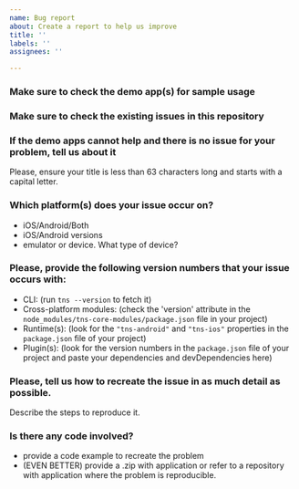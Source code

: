 ```yaml
---
name: Bug report
about: Create a report to help us improve
title: ''
labels: ''
assignees: ''

---
```


### Make sure to check the demo app(s) for sample usage 

### Make sure to check the existing issues in this repository 

### If the demo apps cannot help and there is no issue for your problem, tell us about it
Please, ensure your title is less than 63 characters long and starts with a capital
letter.

### Which platform(s) does your issue occur on?
- iOS/Android/Both 
- iOS/Android versions 
- emulator or device. What type of device?

### Please, provide the following version numbers that your issue occurs with:

- CLI: (run `tns --version` to fetch it)
- Cross-platform modules: (check the 'version' attribute in the
`node_modules/tns-core-modules/package.json` file in your project)
- Runtime(s): (look for the `"tns-android"` and `"tns-ios"` properties in the `package.json` file of your project)
- Plugin(s): (look for the version numbers in the `package.json` file of your
project and paste your dependencies and devDependencies here)

### Please, tell us how to recreate the issue in as much detail as possible. 
Describe the steps to reproduce it.

### Is there any code involved? 
 - provide a code example to recreate the problem 
 - (EVEN BETTER) provide a .zip with application or refer to a repository with application where the problem is reproducible.
